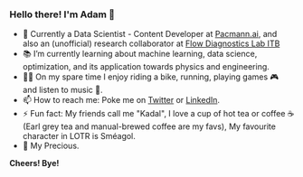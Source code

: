 ### Hello there! I'm Adam 👋

- 🔭 Currently a Data Scientist - Content Developer at [Pacmann.ai](https://pacmann.ai/), and also an (unofficial) research collaborator at [Flow Diagnostics Lab ITB](https://flowdiagnostics.ftmd.itb.ac.id/)
- :books: I’m currently learning about machine learning, data science, optimization, and its application towards physics and engineering.
- :biking_man: On my spare time I enjoy riding a bike, running, playing games :video_game: and listen to music :musical_note:.
- 📫 How to reach me: Poke me on [Twitter](https://twitter.com/fazaghifari) or [LinkedIn](https://www.linkedin.com/in/ghifariadamf/).
- ⚡ Fun fact: My friends call me "Kadal", I love a cup of hot tea or coffee :coffee: (Earl grey tea and manual-brewed coffee are my favs), My favourite character in LOTR is Sméagol.
- :ring: My Precious.

**Cheers! Bye!**
